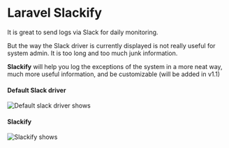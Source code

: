 # Laravel Slackify

It is great to send logs via Slack for daily monitoring.

But the way the Slack driver is currently displayed is not really useful for system admin. It is too long and too much junk information.

**Slackify** will help you log the exceptions of the system in a more neat way, much more useful information, and be customizable (will be added in v1.1)

#### Default Slack driver
![Default slack driver shows](https://user-images.githubusercontent.com/53640239/62410270-c1935880-b60d-11e9-99fc-061ed2a488eb.png)

#### Slackify
![Slackify shows](https://user-images.githubusercontent.com/53640239/62410269-c0fac200-b60d-11e9-98ef-6bd286885355.png)
